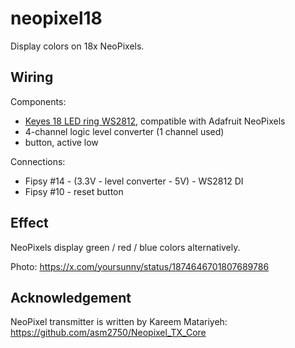 # neopixel18

Display colors on 18x NeoPixels.

## Wiring

Components:

* [Keyes 18 LED ring WS2812](https://fluxworkshop.com/products/bbaa100164-18-led-ring-ws2812-keyes-red?variant=32734533222460), compatible with Adafruit NeoPixels
* 4-channel logic level converter (1 channel used)
* button, active low

Connections:

* Fipsy #14 - (3.3V - level converter - 5V) - WS2812 DI
* Fipsy #10 - reset button

## Effect

NeoPixels display green / red / blue colors alternatively.

Photo: <https://x.com/yoursunny/status/1874646701807689786>

## Acknowledgement

NeoPixel transmitter is written by Kareem Matariyeh: <https://github.com/asm2750/Neopixel_TX_Core>
